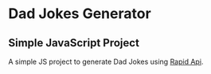 # Dad Jokes Generator

## Simple JavaScript Project

A simple JS project to generate Dad Jokes using [Rapid Api](https://rapidapi.com/KegenGuyll/api/dad-jokes).